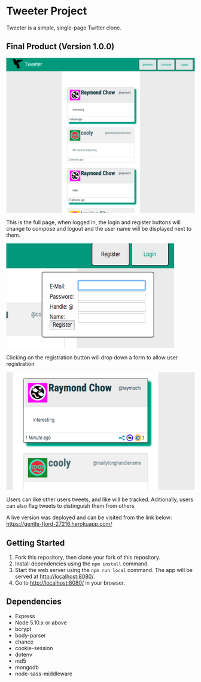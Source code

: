 # Tweeter Project

Tweeter is a simple, single-page Twitter clone.

## Final Product (Version 1.0.0)

!["fullpage"](/documentation/pic2.png)

This is the full page, when logged in, the login and register buttons will change to compose and logout and the user name will be displayed next to them.

!["registration"](/documentation/pic1.png)

Clicking on the registration button will drop down a form to allow user registration

!["flagsandlikes"](/documentation/pic3.png)

Users can like other users tweets, and like will be tracked. Aditionally, users can also flag tweets to distinguish them from others


A live version was deployed and can be visited from the link below:
https://gentle-fjord-27216.herokuapp.com/

## Getting Started

1. Fork this repository, then clone your fork of this repository.
2. Install dependencies using the `npm install` command.
3. Start the web server using the `npm run local` command. The app will be served at <http://localhost:8080/>.
4. Go to <http://localhost:8080/> in your browser.

## Dependencies

- Express
- Node 5.10.x or above
- bcrypt
- body-parser
- chance
- cookie-session
- dotenv
- md5
- mongodb
- node-sass-middleware
